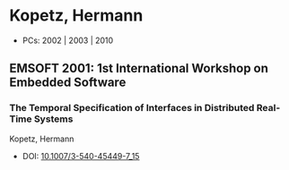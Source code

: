 # Kopetz, Hermann

* PCs: 2002 | 2003 | 2010

## EMSOFT 2001: 1st International Workshop on Embedded Software

### The Temporal Specification of Interfaces in Distributed Real-Time Systems
Kopetz, Hermann
* DOI: [10.1007/3-540-45449-7_15](https://doi.org/10.1007/3-540-45449-7_15)

